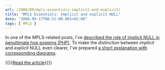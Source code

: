```yaml
---
url: /2008/09/mpls-essentials-implicit-and-explicit/
title: "MPLS Essentials: Implicit and explicit NULL"
date: "2008-09-17T06:51:00.001+02:00"
tags: [ MPLS ]
---
```

In one of the MPLS-related posts, I've [described the role of implicit NULL in penultimate hop popping (PHP)](/2008/08/is-label-imposed-in-case-of-penultimate/). To make the distinction between *implicit* and *explicit* NULL even clearer, I've prepared [a short explanation with corresponding diagrams](/kb/tag/MPLS/Implicit_Explicit_NULL/).

{{<jump>}}[Read the article](/kb/tag/MPLS/Implicit_Explicit_NULL/){{</jump>}}
